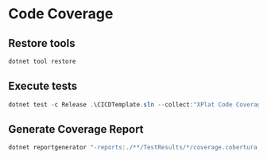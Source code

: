 # Code Coverage

## Restore tools

```ps1
dotnet tool restore
```

## Execute tests

```ps1
dotnet test -c Release .\CICDTemplate.sln --collect:"XPlat Code Coverage" --settings .\coverage.runsettings
```

## Generate Coverage Report

```ps1
dotnet reportgenerator "-reports:./**/TestResults/*/coverage.cobertura.xml" "-targetdir:./.coverage" -reporttypes:"Html_Dark;SonarQube"
```
